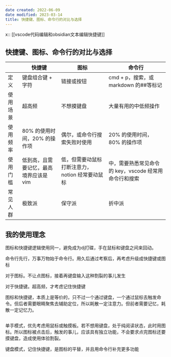 ```yaml
---
date created: 2022-06-09
date modified: 2023-03-14
title: 快捷键、图标、命令行的对比与选择
---
```


x:: [[vscode代码编辑和obsidian文本编辑快捷键]]

## 快捷键、图标、命令行的对比与选择

|      | 快捷键                   | 图标                          | 命令行                              |
| ---- | --------------------- | --------------------------- | -------------------------------- |
| 定义   | 键盘组合键 + 字符            | 链接或按钮                       | cmd + p，搜索，或 markdown 的##等标记     |
| 使用场景 | 超高频                   | 不想摸键盘                       | 大量有用的中低频操作                       |
| 使用频率 | 80% 的使用时间，20% 的操作项    | 偶尔，或命令行搜索失败时使用              | 20% 的使用时间，80% 的操作项               |
| 使用门槛 | 低到高，且需要记忆，最高境界应该是 vim | 低，但需要动鼠标打断注意力，notion 经常要动鼠标 | 中，需要熟悉常见命令的 key，vscode 经常用命令行和搜索 |
| 常见人群 | 极致派                   | 保守派                         | 折中派                              |

## 我的使用理念

图标和快捷键逻辑使用同一，避免成为dj打碟，手在鼠标和键盘之间来回动。

命令行先行，万事万物始于命令行。用久后通过考察后，再考虑升级成快捷键或图标

对于图标。不让点图标，接着再键盘输入这种割裂的事儿发生

对于快捷键。超高频，才考虑记住快捷键

图标和快捷键，本质上是等价的，只不过一个通过键盘，一个通过鼠标去触发命令。但后者需要眼睛聚焦去辅助定位，所以耗散一定注意力。但前者需要记忆，耗散一定记忆力。

##

单手模式，优先考虑用鼠标或触摸板。若不想用键盘，处于纯阅读状态，此时用图标。所以图标被点击后，触发的事儿，应该具有独立功能，不会要求点完图标还要摸键盘，造成使用体验割裂。

键盘模式，记住快捷键，是图标的平替，并且用命令行补充更多功能
